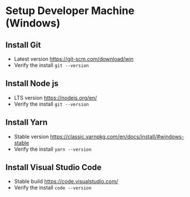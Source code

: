 # Setup Developer Machine (Windows)

## Install Git
* Latest version https://git-scm.com/download/win
* Verify the install `git --version`

## Install Node js
* LTS version https://nodejs.org/en/
* Verify the install `git --version`

## Install Yarn
* Stable version https://classic.yarnpkg.com/en/docs/install/#windows-stable
* Verify the install `yarn --version`

## Install Visual Studio Code
* Stable build https://code.visualstudio.com/
* Verify the install `code --version`